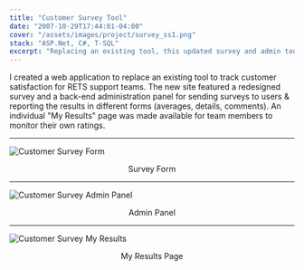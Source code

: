 ```yaml
---
title: "Customer Survey Tool"
date: "2007-10-29T17:44:01-04:00"
cover: "/assets/images/project/survey_ss1.png"
stack: "ASP.Net, C#, T-SQL"
excerpt: "Replacing an existing tool, this updated survey and admin tool delivered customer satisfaction feedback."
---
```


I created a web application to replace an existing tool to track customer satisfaction for RETS support teams. The new site featured a redesigned survey and a back-end administration panel for sending surveys to users & reporting the results in different forms (averages, details, comments). An individual "My Results" page was made available for team members to monitor their own ratings.

---

![Customer Survey Form](/assets/images/project/survey_ss1.png)

<center>Survey Form</center>

---

![Customer Survey Admin Panel](/assets/images/project/survey_ss3.png)

<center>Admin Panel</center>

---

![Customer Survey My Results](/assets/images/project/survey_ss3.png)

<center>My Results Page</center>
